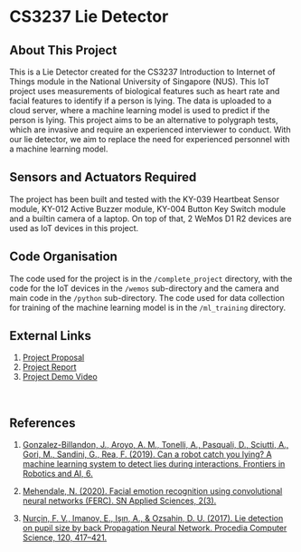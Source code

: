# CS3237 Lie Detector

## About This Project
This is a Lie Detector created for the CS3237 Introduction to Internet of Things module in the National University of Singapore (NUS). This IoT project uses measurements of biological features such as heart rate and facial features to identify if a person is lying. The data is uploaded to a cloud server, where a machine learning model is used to predict if the person is lying. This project aims to be an alternative to polygraph tests, which are invasive and require an experienced interviewer to conduct. With our lie detector, we aim to replace the need for experienced personnel with a machine learning model.

## Sensors and Actuators Required
The project has been built and tested with the KY-039 Heartbeat Sensor module, KY-012 Active Buzzer module, KY-004 Button Key Switch module and a builtin camera of a laptop. On top of that, 2 WeMos D1 R2 devices are used as IoT devices in this project. 

## Code Organisation
The code used for the project is in the `/complete_project` directory, with the code for the IoT devices in the `/wemos` sub-directory and the camera and main code in the `/python` sub-directory. The code used for data collection for training of the machine learning model is in the `/ml_training` directory.

## External Links
1. [Project Proposal](https://docs.google.com/document/d/1GnE9zQQFZGiXMbUGtiYWFBUu-CAOxkHn/edit?usp=sharing&ouid=109384428354644706956&rtpof=true&sd=true)
2. [Project Report](https://docs.google.com/document/d/19EIODqlSxa6WgW19Ab_0fNh2WY51sCD-WKREVFHCPhA/edit?usp=sharing)
3. [Project Demo Video](https://youtu.be/vcrdLATUtsM)

<br>

## References
1. [Gonzalez-Billandon, J., Aroyo, A. M., Tonelli, A., Pasquali, D., Sciutti, A., Gori, M., Sandini, G., Rea, F. (2019). Can a robot catch you lying? A machine learning system to detect lies during interactions. Frontiers in Robotics and AI, 6.](https://doi.org/10.3389/frobt.2019.00064)

2. [Mehendale, N. (2020). Facial emotion recognition using convolutional neural networks (FERC). SN Applied Sciences, 2(3).](https://doi.org/10.1007/s42452-020-2234-1)

3. [Nurçin, F. V., Imanov, E., Işın, A., & Ozsahin, D. U. (2017). Lie detection on pupil size by back Propagation Neural Network. Procedia Computer Science, 120, 417–421.](https://doi.org/10.1016/j.procs.2017.11.258)